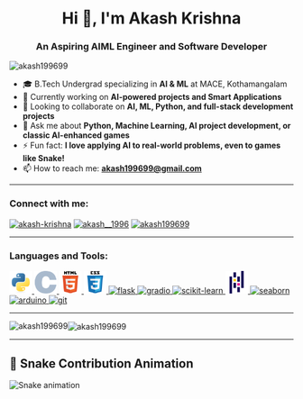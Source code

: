<h1 align="center">Hi 👋, I'm Akash Krishna</h1>
<h3 align="center">An Aspiring AIML Engineer and Software Developer</h3>

<p align="left"> <img src="https://komarev.com/ghpvc/?username=akash199699&label=Profile%20views&color=0e75b6&style=flat" alt="akash199699" /> </p>

- 🎓 B.Tech Undergrad specializing in **AI & ML** at MACE, Kothamangalam  
- 🔭 Currently working on **AI-powered projects and Smart Applications**  
- 👯 Looking to collaborate on **AI, ML, Python, and full-stack development projects**  
- 💬 Ask me about **Python, Machine Learning, AI project development, or classic AI-enhanced games**  
- ⚡ Fun fact: **I love applying AI to real-world problems, even to games like Snake!**  
- 📫 How to reach me: **akash199699@gmail.com**  

---

<h3 align="left">Connect with me:</h3>
<p align="left">
<a href="https://www.linkedin.com/in/akash199699/" target="blank"><img align="center" src="https://raw.githubusercontent.com/rahuldkjain/github-profile-readme-generator/master/src/images/icons/Social/linked-in-alt.svg" alt="akash-krishna" height="30" width="40" /></a>
<a href="https://instagram.com/akash__1996" target="blank"><img align="center" src="https://raw.githubusercontent.com/rahuldkjain/github-profile-readme-generator/master/src/images/icons/Social/instagram.svg" alt="akash__1996" height="30" width="40" /></a>
<a href="https://leetcode.com/akash199699/" target="blank"><img align="center" src="https://raw.githubusercontent.com/rahuldkjain/github-profile-readme-generator/master/src/images/icons/Social/leet-code.svg" alt="akash199699" height="30" width="40" /></a>
</p>

---

<h3 align="left">Languages and Tools:</h3>
<p align="left"> 
<a href="https://www.python.org" target="_blank" rel="noreferrer"> <img src="https://raw.githubusercontent.com/devicons/devicon/master/icons/python/python-original.svg" alt="python" width="40" height="40"/> </a> 
<a href="https://www.cprogramming.com/" target="_blank" rel="noreferrer"> <img src="https://raw.githubusercontent.com/devicons/devicon/master/icons/c/c-original.svg" alt="c" width="40" height="40"/> </a> 
<a href="https://www.w3.org/html/" target="_blank" rel="noreferrer"> <img src="https://raw.githubusercontent.com/devicons/devicon/master/icons/html5/html5-original-wordmark.svg" alt="html5" width="40" height="40"/> </a> 
<a href="https://www.w3schools.com/css/" target="_blank" rel="noreferrer"> <img src="https://raw.githubusercontent.com/devicons/devicon/master/icons/css3/css3-original-wordmark.svg" alt="css3" width="40" height="40"/> </a> 
<a href="https://flask.palletsprojects.com/" target="_blank" rel="noreferrer"> <img src="https://www.vectorlogo.zone/logos/pocoo_flask/pocoo_flask-icon.svg" alt="flask" width="40" height="40"/> </a> 
<a href="https://gradio.app/" target="_blank" rel="noreferrer"> <img src="https://gradio.app/assets/img/logo.svg" alt="gradio" width="40" height="40"/> </a> 
<a href="https://scikit-learn.org/" target="_blank" rel="noreferrer"> <img src="https://upload.wikimedia.org/wikipedia/commons/0/05/Scikit_learn_logo_small.svg" alt="scikit-learn" width="40" height="40"/> </a> 
<a href="https://pandas.pydata.org/" target="_blank" rel="noreferrer"> <img src="https://raw.githubusercontent.com/devicons/devicon/2ae2a900d2f041da66e950e4d48052658d850630/icons/pandas/pandas-original.svg" alt="pandas" width="40" height="40"/> </a> 
<a href="https://seaborn.pydata.org/" target="_blank" rel="noreferrer"> <img src="https://seaborn.pydata.org/_images/logo-mark-lightbg.svg" alt="seaborn" width="40" height="40"/> </a> 
<a href="https://www.arduino.cc/" target="_blank" rel="noreferrer"> <img src="https://cdn.worldvectorlogo.com/logos/arduino-1.svg" alt="arduino" width="40" height="40"/> </a> 
<a href="https://git-scm.com/" target="_blank" rel="noreferrer"> <img src="https://www.vectorlogo.zone/logos/git-scm/git-scm-icon.svg" alt="git" width="40" height="40"/> </a> 
</p>

---

<p><img align="left" src="https://github-readme-stats.vercel.app/api/top-langs?username=akash199699&show_icons=true&locale=en&layout=compact" alt="akash199699" /></p>

<p><img align="center" src="https://github-readme-streak-stats.herokuapp.com/?user=akash199699&theme=dark" alt="akash199699" /></p>

---

## 🐍 Snake Contribution Animation

<img src="https://raw.githubusercontent.com/akash199699/akash199699/output/github-snake.svg" alt="Snake animation" />

